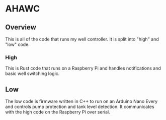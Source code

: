 # AHAWC

## Overview

This is all of the code that runs my well controller. It is split into "high" and "low" code.

### High

This is Rust code that runs on a Raspberry Pi and handles notifications and basic well switching logic.

## Low

The low code is firmware written in C++ to run on an Arduino Nano Every and controls pump protection and tank level detection. It communicates with the high code on the Raspberry Pi over serial.
